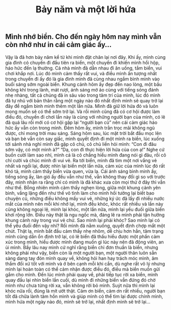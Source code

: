 ﻿---
title: Bảy năm và một lời hứa
published: 2025-09-07
description: 'Một buổi sáng trở lại biển sau bảy năm, mình viết lại cảm xúc cũ, kỷ niệm xưa, và những suy nghĩ chẳng thể nói thành lời. Biển vẫn như thế, chỉ có mình đã khác.'
image: ''
draft: false 
---

## Mình nhớ biển. Cho đến ngày hôm nay mình vẫn còn nhớ như in cái cảm giác ấy… 




Vậy là đã hơn bảy năm kể từ khi mình đặt chân lại nơi đây. Khi ấy, mình cùng gia đình có chuyến đi đầu tiên ra biển, một chuyến đi khiến mình hồi hộp, háo hức đến lạ thường. Cả nhà mình đã dẫn nhau đi ăn uống, tắm biển, vui chơi khắp nơi. Lúc đó mình cảm thấy rất vui, và điều mình ấn tượng nhất trong chuyến đi ấy đó là gia đình mình đã cùng nhau ngắm bình minh vào buổi sáng sớm ngoài biển. Khung cảnh hôm ấy đẹp đến nao lòng, một bầu không khí trong lành, mát rượi, ánh sáng mờ ảo cùng với tiếng sóng đánh nhẹ nhàng, tất cả chúng đã in sâu vào trong tâm trí của mình, lúc đó mình đã tự nhủ với bản thân rằng một ngày nào đó nhất định mình sẽ quay trở lại đây để ngắm bình minh thêm một lần nữa. Mình đã giữ lời hứa đó và luôn mong muốn sẽ có thể sớm trở lại. 
Và rồi mình cũng đã có cơ hội được làm điều đó, chuyến đi chơi lần này là cùng với những người bạn của mình, có lẽ đã quá lâu rồi mới có cơ hội gặp lại “người bạn cũ” nên cái cảm giác háo hức ấy vẫn còn trong mình. Đêm hôm ấy, mình trằn trọc mãi không ngủ được, chỉ mong trời mau sáng. Sáng hôm sau, lúc mặt trời bắt đầu mọc lên và bạn bè vẫn còn say giấc, mình quyết định đi một mình ra biển, lúc xuống tới sảnh nhà nghỉ mình đã gặp cô chủ, cô chủ liền hỏi mình: 
“Con đi đâu sớm vậy, có một mình à?” 
“Dạ, con đi thực hiện lời hứa của con ạ!”
Nghe cứ buồn cười làm sao nhỉ, mình cá là cô chẳng hiểu mình đang nói gì đâu, rồi cô chỉ cười và chúc mình đi vui vẻ. Ra tới biển, mình đã tìm một nơi vắng vẻ nhất và ngồi lại, được nhìn lại biển một lần nữa, cảm xúc của mình lúc đó rất khó tả, mình cảm thấy biển vừa quen, vừa lạ. Cái ánh sáng bình minh ấy, tiếng sóng ấy, làn gió ấy đều vẫn như thế, vẫn không thay đổi gì so với trước đây, mình nhận ra rằng chỉ có mình là đã khác xưa còn mọi thứ ở đây thì vẫn như thế. 
Bỗng nhiên mình cảm thấy nghẹn lòng, giữa một khung cảnh yên bình, vắng lặng đến như thế vô tình làm cho mình hồi tưởng lại biết bao chuyện cũ, những điều không mấy vui vẻ, những ký ức đã lấy đi nhiều nước mắt của mình nên mỗi khi nhớ lại, mình đều khóc, khóc rất nhiều và lần này cũng không ngoại lệ, mình lại khóc, một lần nữa, mình lại yếu đuối giữa biển khơi rộng lớn. Điều này thật là ngu ngốc mà, đáng lẽ ra mình phải tận hưởng khung cảnh này trong vui vẻ chứ. Sao mình lại phải khóc? Sao mình lại có thể yếu đuối đến vậy nhỉ? Rồi mình đã nằm xuống, quyết định chợp mắt một chút. Thật lạ, mình bắt đầu cảm thấy nhẹ nhõm, dễ chịu hơn hẳn, tâm trạng mình cũng dần ổn định trở lại, có lẽ biển đã thấu hiểu được một phần cảm xúc trong mình, hiểu được mình đang muốn gì lúc này nên đã động viên, an ủi mình. 
Bấy lâu nay mình cứ nghĩ rằng biển chỉ đơn thuần là biển, nhưng không phải như vậy, biển còn là một người bạn, một người thân luôn sẵn sàng dang tay đón mình quay về, không hỏi han hay trách móc mình, âm thầm đối xử tốt với mình và ở bên cạnh mỗi khi cần, dù nghe rất vô lý nhưng mình lại hoàn toàn có thể cảm nhận được điều đó, điều mà biển muốn gửi gắm cho mình. 
Đến lúc mình phải quay về, phải tiếp tục rời xa biển, mình quay đầu lại nhìn biển lần cuối, dù mình đi những biển vẫn đứng đó chờ mình như chưa từng rời xa, vẫn không rời bỏ mình. Suýt nữa thì mình lại khóc nữa rồi, đúng là mít ướt thật. Cảm ơn biển, cảm ơn rất nhiều, người bạn tốt đã chữa lành tâm hồn mình và giúp mình có thể tìm lại được chính mình, mình hứa một ngày nào đó, mình sẽ trở lại, nhất định mình sẽ trở lại…




